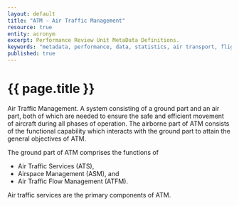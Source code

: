 ```yaml
---
layout: default
title: "ATM - Air Traffic Management"
resource: true
entity: acronym
excerpt: Performance Review Unit MetaData Definitions.
keywords: "metadata, performance, data, statistics, air transport, flights, europe, delay, safety"
published: true
---
```


# {{ page.title }}
Air Traffic Management. A system consisting of a ground part and an air part, both of which are needed to ensure the safe and efficient movement of aircraft during all phases of operation. The airborne part of ATM consists of the functional capability which interacts with the ground part to attain the general objectives of ATM.

The ground part of ATM comprises the functions of

* Air Traffic Services (ATS),
* Airspace Management (ASM), and
* Air Traffic Flow Management (ATFM).

Air traffic services are the primary components of ATM.
